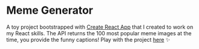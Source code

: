 # Meme Generator

A toy project bootstrapped with [Create React App](https://github.com/facebook/create-react-app) that I created to work on my React skills. The API returns the 100 most popular meme images at the time, you provide the funny captions! Play with the project [here](https://kate2797.github.io/meme-generator-react/) ✨
